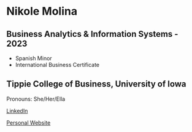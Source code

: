 # Nikole Molina

## Business Analytics & Information Systems - 2023
- Spanish Minor
- International Business Certificate

## Tippie College of Business, University of Iowa

Pronouns: She/Her/Ella

[LinkedIn](www.linkedin.com/in/nikole-molina)

[Personal Website](https://nikolemolina.me)
